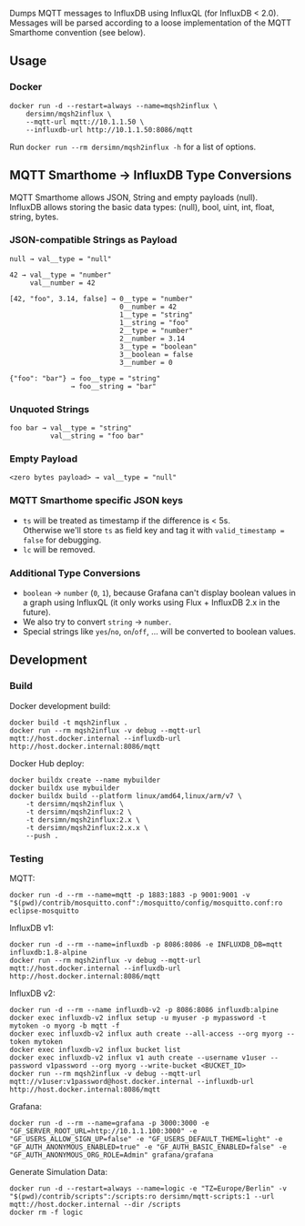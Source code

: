 Dumps MQTT messages to InfluxDB using InfluxQL (for InfluxDB < 2.0). Messages will be parsed according to a loose implementation of the MQTT Smarthome convention (see below).

## Usage

### Docker

```
docker run -d --restart=always --name=mqsh2influx \
    dersimn/mqsh2influx \
    --mqtt-url mqtt://10.1.1.50 \
    --influxdb-url http://10.1.1.50:8086/mqtt
```

Run `docker run --rm dersimn/mqsh2influx -h` for a list of options.

## MQTT Smarthome → InfluxDB Type Conversions 

MQTT Smarthome allows JSON, String and empty payloads (null).  
InfluxDB allows storing the basic data types: (null), bool, uint, int, float, string, bytes. 

### JSON-compatible Strings as Payload

    null → val__type = "null"

    42 → val__type = "number"
         val__number = 42

    [42, "foo", 3.14, false] → 0__type = "number"
                               0__number = 42
                               1__type = "string"
                               1__string = "foo"
                               2__type = "number"
                               2__number = 3.14
                               3__type = "boolean"
                               3__boolean = false
                               3__number = 0

    {"foo": "bar"} → foo__type = "string"
                   → foo__string = "bar"

### Unquoted Strings

    foo bar → val__type = "string"
              val__string = "foo bar"

### Empty Payload

    <zero bytes payload> → val__type = "null"

### MQTT Smarthome specific JSON keys

- `ts` will be treated as timestamp if the difference is < 5s.  
  Otherwise we'll store `ts` as field key and tag it with `valid_timestamp = false` for debugging.
- `lc` will be removed.

### Additional Type Conversions

- `boolean` → `number` (`0`, `1`), because Grafana can't display boolean values in a graph using InfluxQL (it only works using Flux + InfluxDB 2.x in the future).
- We also try to convert `string` → `number`.
- Special strings like `yes`/`no`, `on`/`off`, … will be converted to boolean values.

## Development

### Build

Docker development build:

    docker build -t mqsh2influx .
    docker run --rm mqsh2influx -v debug --mqtt-url mqtt://host.docker.internal --influxdb-url http://host.docker.internal:8086/mqtt

Docker Hub deploy:

    docker buildx create --name mybuilder
    docker buildx use mybuilder
    docker buildx build --platform linux/amd64,linux/arm/v7 \
        -t dersimn/mqsh2influx \
        -t dersimn/mqsh2influx:2 \
        -t dersimn/mqsh2influx:2.x \
        -t dersimn/mqsh2influx:2.x.x \
        --push .

### Testing

MQTT:

    docker run -d --rm --name=mqtt -p 1883:1883 -p 9001:9001 -v "$(pwd)/contrib/mosquitto.conf":/mosquitto/config/mosquitto.conf:ro eclipse-mosquitto

InfluxDB v1:

    docker run -d --rm --name=influxdb -p 8086:8086 -e INFLUXDB_DB=mqtt influxdb:1.8-alpine
    docker run --rm mqsh2influx -v debug --mqtt-url mqtt://host.docker.internal --influxdb-url http://host.docker.internal:8086/mqtt

InfluxDB v2:

    docker run -d --rm --name influxdb-v2 -p 8086:8086 influxdb:alpine
    docker exec influxdb-v2 influx setup -u myuser -p mypassword -t mytoken -o myorg -b mqtt -f
    docker exec influxdb-v2 influx auth create --all-access --org myorg --token mytoken
    docker exec influxdb-v2 influx bucket list
    docker exec influxdb-v2 influx v1 auth create --username v1user --password v1password --org myorg --write-bucket <BUCKET_ID>
    docker run --rm mqsh2influx -v debug --mqtt-url mqtt://v1user:v1password@host.docker.internal --influxdb-url http://host.docker.internal:8086/mqtt

Grafana:

    docker run -d --rm --name=grafana -p 3000:3000 -e "GF_SERVER_ROOT_URL=http://10.1.1.100:3000" -e "GF_USERS_ALLOW_SIGN_UP=false" -e "GF_USERS_DEFAULT_THEME=light" -e "GF_AUTH_ANONYMOUS_ENABLED=true" -e "GF_AUTH_BASIC_ENABLED=false" -e "GF_AUTH_ANONYMOUS_ORG_ROLE=Admin" grafana/grafana

Generate Simulation Data:

    docker run -d --restart=always --name=logic -e "TZ=Europe/Berlin" -v "$(pwd)/contrib/scripts":/scripts:ro dersimn/mqtt-scripts:1 --url mqtt://host.docker.internal --dir /scripts
    docker rm -f logic

